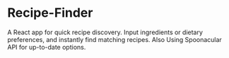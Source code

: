 # Recipe-Finder
A React app for quick recipe discovery. Input ingredients or dietary preferences, and instantly find matching recipes. Also Using Spoonacular API for up-to-date options.
